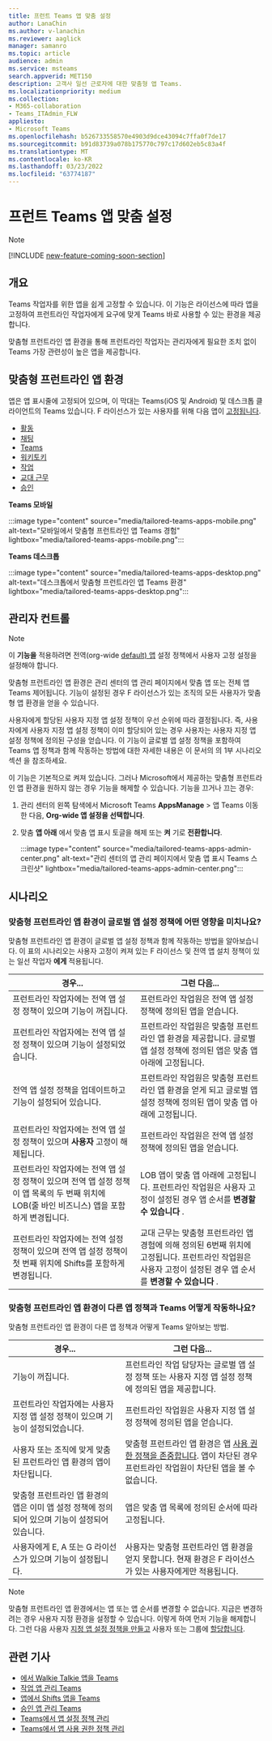 ```yaml
---
title: 프런트 Teams 앱 맞춤 설정
author: LanaChin
ms.author: v-lanachin
ms.reviewer: aaglick
manager: samanro
ms.topic: article
audience: admin
ms.service: msteams
search.appverid: MET150
description: 고객사 일선 근로자에 대한 맞춤형 앱 Teams.
ms.localizationpriority: medium
ms.collection:
- M365-collaboration
- Teams_ITAdmin_FLW
appliesto:
- Microsoft Teams
ms.openlocfilehash: b526733558570e4903d9dce43094c7ffa0f7de17
ms.sourcegitcommit: b91d83739a078b175770c797c17d602eb5c83a4f
ms.translationtype: MT
ms.contentlocale: ko-KR
ms.lasthandoff: 03/23/2022
ms.locfileid: "63774187"
---
```

# <a name="tailor-teams-apps-for-your-frontline-workers"></a>프런트 Teams 앱 맞춤 설정

> [!NOTE]
> [!INCLUDE [new-feature-coming-soon-section](includes/new-feature-coming-soon-section.md)]

## <a name="overview"></a>개요

Teams 작업자를 위한 앱을 쉽게 고정할 수 있습니다. 이 기능은 라이선스에 따라 앱을 고정하여 프런트라인 작업자에게 요구에 맞게 Teams 바로 사용할 수 있는 환경을 제공합니다.

맞춤형 프런트라인 앱 환경을 통해 프런트라인 작업자는 관리자에게 필요한 조치 없이 Teams 가장 관련성이 높은 앱을 제공합니다.

## <a name="tailored-frontline-app-experience"></a>맞춤형 프런트라인 앱 환경

앱은 앱 표시줄에 고정되어 있으며, 이 막대는 Teams(iOS 및 Android) 및 데스크톱 클라이언트의 Teams 있습니다. F 라이선스가 있는 사용자를 위해 다음 앱이 [고정됩니다](https://www.microsoft.com/microsoft-365/enterprise/frontline#office-SKUChooser-0dbn8nt).

- [활동](https://support.microsoft.com/office/explore-the-activity-feed-in-teams-91c635a1-644a-4c60-9c98-233db3e13a56)
- [채팅](https://support.microsoft.com/office/get-started-with-chat-0b506ce2-eb6d-4fca-9668-e56980ba755e)
- [Teams](https://support.microsoft.com/office/teams-and-channels-in-microsoft-teams-c6d0e61d-a61e-44a6-a972-04f2a8fa4155)
- [워키토키](https://support.microsoft.com/office/get-started-with-teams-walkie-talkie-25bdc3d5-bbb2-41b7-89bf-650fae0c8e0c)
- [작업](https://support.microsoft.com/office/use-the-tasks-app-in-teams-e32639f3-2e07-4b62-9a8c-fd706c12c070)
- [교대 근무](https://support.microsoft.com/office/what-is-shifts-f8efe6e4-ddb3-4d23-b81b-bb812296b821)
- [승인](https://support.microsoft.com/office/what-is-approvals-a9a01c95-e0bf-4d20-9ada-f7be3fc283d3)

**Teams 모바일**

:::image type="content" source="media/tailored-teams-apps-mobile.png" alt-text="모바일에서 맞춤형 프런트라인 앱 Teams 경험" lightbox="media/tailored-teams-apps-mobile.png"::: 

**Teams 데스크톱**

:::image type="content" source="media/tailored-teams-apps-desktop.png" alt-text="데스크톱에서 맞춤형 프런트라인 앱 Teams 환경" lightbox="media/tailored-teams-apps-desktop.png"::: 

## <a name="admin-controls"></a>관리자 컨트롤

> [!NOTE]
> 이 **기능을** 적용하려면 전역(org-wide [default) 앱](teams-app-setup-policies.md) 설정 정책에서 사용자 고정 설정을 설정해야 합니다.

맞춤형 프런트라인 앱 환경은 관리 센터의 앱 관리 페이지에서  맞춤 앱 또는 전체 앱 Teams 제어됩니다.[](manage-apps.md#manage-org-wide-app-settings) 기능이 설정된 경우 F 라이선스가 있는 조직의 모든 사용자가 맞춤형 앱 환경을 얻을 수 있습니다.

사용자에게 할당된 사용자 지정 앱 [](teams-app-setup-policies.md) 설정 정책이 우선 순위에 따라 결정됩니다. 즉, 사용자에게 사용자 지정 앱 설정 정책이 이미 할당되어 있는 경우 사용자는 사용자 지정 앱 설정 정책에 정의된 구성을 얻습니다. 이 기능이 글로벌 앱 설정 정책을 포함하여 Teams 앱 정책과 함께 작동하는 방법에 대한 자세한 내용은 이 문서의 의 1부 시나리오 섹션 [](#scenarios) 을 참조하세요.

이 기능은 기본적으로 켜져 있습니다. 그러나 Microsoft에서 제공하는 맞춤형 프런트라인 앱 환경을 원하지 않는 경우 기능을 해제할 수 있습니다. 기능을 끄거나 끄는 경우:

1. 관리 센터의 왼쪽 탐색에서 Microsoft Teams **AppsManage** >  앱 Teams 이동한 다음, **Org-wide 앱 설정을 선택합니다**.
2. 맞춤 **앱 아래** 에서 맞춤 앱 표시  토글을 해제 또는 **켜** 기로 **전환합니다**.

    :::image type="content" source="media/tailored-teams-apps-admin-center.png" alt-text="관리 센터의 앱 관리 페이지에서 맞춤 앱 표시 Teams 스크린샷" lightbox="media/tailored-teams-apps-admin-center.png":::

## <a name="scenarios"></a>시나리오

### <a name="how-does-the-tailored-frontline-app-experience-affect-my-global-app-setup-policy"></a>맞춤형 프런트라인 앱 환경이 글로벌 앱 설정 정책에 어떤 영향을 미치나요?

맞춤형 프런트라인 앱 환경이 글로벌 앱 설정 정책과 함께 작동하는 방법을 알아보습니다. 이 표의 시나리오는 사용자 고정이 켜져 있는 F 라이선스 및 전역 앱 설치 정책이 있는 일선 작업자 **에게** 적용됩니다.

|경우... |그런 다음... |
|---------|---------|
|프런트라인 작업자에는 전역 앱 설정 정책이 있으며 기능이 꺼집니다. |프런트라인 작업원은 전역 앱 설정 정책에 정의된 앱을 얻습니다.|
|프런트라인 작업자에는 전역 앱 설정 정책이 있으며 기능이 설정되었습니다.     | 프런트라인 작업원은 맞춤형 프런트라인 앱 환경을 제공합니다. 글로벌 앱 설정 정책에 정의된 앱은 맞춤 앱 아래에 고정됩니다.      |
|전역 앱 설정 정책을 업데이트하고 기능이 설정되어 있습니다.     |프런트라인 작업원은 맞춤형 프런트라인 앱 환경을 얻게 되고 글로벌 앱 설정 정책에 정의된 앱이 맞춤 앱 아래에 고정됩니다.         |
|프런트라인 작업자에는 전역 앱 설정 정책이 있으며 **사용자** 고정이 해제됩니다. |프런트라인 작업원은 전역 앱 설정 정책에 정의된 앱을 얻습니다.|
|프런트라인 작업자에는 전역 앱 설정 정책이 있으며 전역 앱 설정 정책이 앱 목록의 두 번째 위치에 LOB(줄 바인 비즈니스) 앱을 포함하게 변경됩니다. |LOB 앱이 맞춤 앱 아래에 고정됩니다. 프런트라인 작업원은 사용자 고정이 설정된 경우 앱 순서를 **변경할 수 있습니다** .         |
|프런트라인 작업자에는 전역 설정 정책이 있으며 전역 앱 설정 정책이 첫 번째 위치에 Shifts를 포함하게 변경됩니다.  |교대 근무는 맞춤형 프런트라인 앱 경험에 의해 정의된 6번째 위치에 고정됩니다. 프런트라인 작업원은 사용자 고정이 설정된 경우 앱 순서를 **변경할 수 있습니다** .          |

### <a name="how-does-the-tailored-frontline-app-experience-work-with-other-teams-app-policies"></a>맞춤형 프런트라인 앱 환경이 다른 앱 정책과 Teams 어떻게 작동하나요?

맞춤형 프런트라인 앱 환경이 다른 앱 정책과 어떻게 Teams 알아보는 방법.

|경우...  |그런 다음... |
|---------|---------|
기능이 꺼집니다.   | 프런트라인 작업 담당자는 글로벌 앱 설정 정책 또는 사용자 지정 앱 설정 정책에 정의된 앱을 제공합니다.          |
|프런트라인 작업자에는 사용자 지정 앱 설정 정책이 있으며 기능이 설정되었습니다.    |프런트라인 작업원은 사용자 지정 앱 설정 정책에 정의된 앱을 얻습니다.          |
|사용자 또는 조직에 맞게 맞춤된 프런트라인 앱 환경의 앱이 차단됩니다.      |맞춤형 프런트라인 앱 환경은 앱 [사용 권한 정책을 존중합니다](teams-app-permission-policies.md). 앱이 차단된 경우 프런트라인 작업원이 차단된 앱을 볼 수 없습니다.           |
|맞춤형 프런트라인 앱 환경의 앱은 이미 앱 설정 정책에 정의되어 있으며 기능이 설정되어 있습니다. |앱은 맞춤 앱 목록에 정의된 순서에 따라 고정됩니다.        |
|사용자에게 E, A 또는 G 라이선스가 있으며 기능이 설정됩니다.   | 사용자는 맞춤형 프런트라인 앱 환경을 얻지 못합니다. 현재 환경은 F 라이선스가 있는 사용자에게만 적용됩니다.        |

> [!NOTE]
> 맞춤형 프런트라인 앱 환경에서는 앱 또는 앱 순서를 변경할 수 없습니다. 지금은 변경하려는 경우 사용자 지정 환경을 설정할 수 있습니다. 이렇게 하여 먼저 기능을 해제합니다. 그런 다음 사용자 [지정 앱 설정 정책을 만들고](teams-app-setup-policies.md) 사용자 또는 그룹에 [할당합니다](assign-policies-users-and-groups.md).

## <a name="related-articles"></a>관련 기사

- [에서 Walkie Talkie 앱을 Teams](walkie-talkie.md)
- [작업 앱 관리 Teams](manage-tasks-app.md)
- [앱에서 Shifts 앱을 Teams](expand-teams-across-your-org/shifts/manage-the-shifts-app-for-your-organization-in-teams.md)
- [승인 앱 관리 Teams](approval-admin.md)
- [Teams에서 앱 설정 정책 관리](teams-app-setup-policies.md)
- [Teams에서 앱 사용 권한 정책 관리](teams-app-permission-policies.md)
